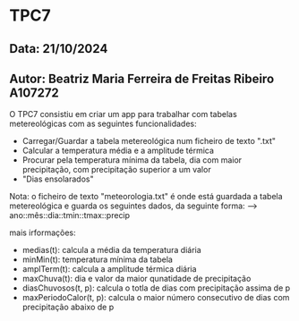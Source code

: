 # TPC7
## Data: 21/10/2024
## Autor: Beatriz Maria Ferreira de Freitas Ribeiro A107272

O TPC7 consistiu em criar um app para trabalhar com tabelas metereológicas com as seguintes funcionalidades:

* Carregar/Guardar a tabela metereológica num ficheiro de texto ".txt"
* Calcular a temperatura média e a amplitude térmica
* Procurar pela temperatura mínima da tabela, dia com maior precipitação, com precipitação superior a um valor
* "Dias ensolarados"

Nota: o ficheiro de texto "meteorologia.txt" é onde está guardada a tabela metereológica e guarda os seguintes dados, da seguinte forma:
     --> ano::mês::dia::tmin::tmax::precip

mais irformações:
* medias(t): calcula a média da temperatura diária
* minMin(t): temperatura mínima da tabela
* amplTerm(t): calcula a amplitude térmica diária
* maxChuva(t): dia e valor da maior qunatidade de precipitação
* diasChuvosos(t, p): calcula o totla de dias com precipitação assima de p
* maxPeriodoCalor(t, p): calcula o maior número consecutivo de dias com precipitação abaixo de p